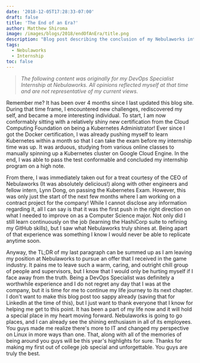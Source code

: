 ```yaml
---
date: '2018-12-05T17:28:33-07:00'
draft: false
title: 'The End of an Era?'
author: Matthew Shiroma
image: /images/blogs/2018/endOfAnEra/title.png
description: "Blog post describing the conclusion of my Nebulaworks internship."
tags:
  - Nebulaworks
  - Internship
toc: false
---
```


> *The following content was originally for my DevOps Specialist Internship at Nebulaworks. All opinions reflected myself at that time and are not representative of my current views.*

Remember me? It has been over 4 months since I last updated this blog site. During that time frame, I encountered new challenges, rediscovered my self, and became a more interesting individual. To start, I am now conformably sitting with a relatively shiny new certification from the Cloud Computing Foundation on being a Kubernetes Administrator! Ever since I got the Docker certification, I was already pushing myself to learn Kubernetes within a month so that I can take the exam before my internship time was up. It was arduous, studying from various online classes to manually spinning up a Kubernetes cluster on Google Cloud Engine. In the end, I was able to pass the test conformable and concluded my internship program on a high note.

From there, I was immediately taken out for a treat courtesy of the CEO of Nebulaworks (It was absolutely delicious!) along with other engineers and fellow intern, Lynn Dong, on passing the Kubernetes Exam. However, this was only just the start of the next few months where I am working on a contract project for the company! While I cannot disclose any information regarding it, all I can say is that it was the first push in the right direction on what I needed to improve on as a Computer Science major. Not only did I still learn continuously on the job (learning the HashiCorp suite to refining my GitHub skills), but I saw what Nebulaworks truly shines at. Being apart of that experience was something I know I would never be able to replicate anytime soon.

Anyway, the TL;DR of my last paragraph can be summed up as I am leaving my position at Nebulaworks to pursue an offer that I received in the game industry. It pains me to leave such a warm, caring, and outright chill group of people and supervisors, but I know that I would only be hurting myself if I face away from the truth. Being a DevOps Specialist was definitely a worthwhile experience and I do not regret any day that I was at the company, but it is time for me to continue my life journey to its next chapter. I don't want to make this blog post too sappy already (saving that for Linkedln at the time of this), but I just want to thank everyone that I know for helping me get to this point. It has been a part of my life now and it will hold a special place in my heart moving forward. Nebulaworks is going to go places, and I can already see the shining enthusiasm in all of its employees. You guys made me realize there's more to IT and changed my perspective on Linux in more ways than one. That, along with all of the memories of being around you guys will be this year's highlights for sure. Thanks for making my first out of college job special and unforgettable. You guys are truly the best.